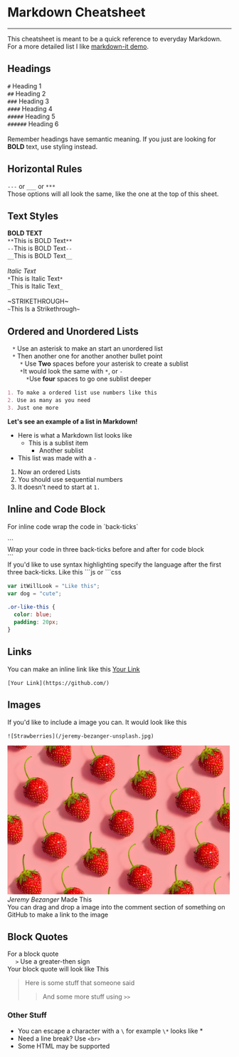 # Markdown Cheatsheet
___
This cheatsheet is meant to be a quick reference to everyday Markdown. For a more detailed list I like [markdown-it demo](https://markdown-it.github.io/).
## Headings
`#` Heading 1
<br>
`##` Heading 2
<br>
`###` Heading 3
<br>
`####` Heading 4
<br>
`#####` Heading 5
<br>
`######` Heading 6
<br><br>
Remember headings have semantic meaning. If you just are looking for **BOLD** text, use styling instead.

## Horizontal Rules
`---` or `___` or `***`
<br>
Those options will all look the same, like the one at the top of this sheet.

## Text Styles
**BOLD TEXT**
<br>
`**`This is BOLD Text`**`
<br>
`--`This is BOLD Text`--`
<br>
`__`This is BOLD Text`__`
<br><br>
*Italic Text*
<br>
`*`This is Italic Text`*`
<br>
`_`This is Italic Text`_`
<br><br>
~STRIKETHROUGH~
<br>
`~`This Is a Strikethrough`~`
<br>
## Ordered and Unordered Lists
&ensp;
`*` Use an asterisk to make an start an unordered list
<br>
&ensp;
`*` Then another one for another another bullet point
<br>
&emsp;&emsp;`*` Use **Two** spaces before your asterisk to create a sublist
<br>
&emsp;&emsp;`*`It would look the same with `*`, or `-`
<br>
&emsp;&emsp;&emsp;`*`Use **four** spaces to go one sublist deeper
<br>
```md
1. To make a ordered list use numbers like this
2. Use as many as you need
3. Just one more
```
**Let's see an example of a list in Markdown!**
- Here is what a Markdown list looks like
  - This is a sublist item
    - Another sublist
- This list was made with a `-`
1. Now an ordered Lists
2. You should use sequential numbers
3. It doesn't need to start at `1.`


## Inline and Code Block
For inline code wrap the code in \`back-ticks\`
<br><br>
\```
<br>
Wrap your code in three back-ticks before and after for code block
<br>
\```
<br>
If you'd like to use syntax highlighting specify the language after the first three back-ticks. Like this \```js or \```css
```js
var itWillLook = "Like this";
var dog = "cute";
```
```css
.or-like-this {
  color: blue;
  padding: 20px;
}
```
## Links
You can make an inline link like this [Your Link](https://github.com/)
```
[Your Link](https://github.com/)
```
## Images
If you'd like to include a image you can. It would look like this
```
![Strawberries](/jeremy-bezanger-unsplash.jpg)
```
![Strawberries](/jeremy-bezanger-unsplash.jpg)
<br>
*Jeremy Bezanger* Made This
<br>
You can drag and drop a image into the comment section of something on GitHub to make a link to the image

## Block Quotes
For a block quote
<br>
&emsp;
`>` Use a greater-then sign
<br>
Your block quote will look like This
> Here is some stuff that someone said
>> And some more stuff using `>>`

### Other Stuff
* You can escape a character with a `\` for example `\*` looks like \*
* Need a line break? Use `<br>`
* Some HTML may be supported
